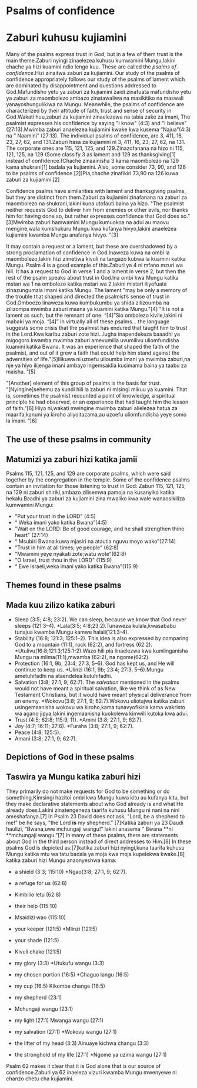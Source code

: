 # Psalms of confidence
# Zaburi kuhusu kujiamini

Many of the psalms express trust in God, but in a few of them trust is the main theme.Zaburi nyingi zinaelezea kuhusu kumwamini Mungu,lakini chache ya hizi kuamini ndio lengo kuu. These are called the _psalms of confidence_.Hizi zinaitwa zaburi za kujiamini. Our study of the psalms of confidence appropriately follows our study of the psalms of lament which are dominated by disappointment and questions addressed to God.Mafundisho yetu ya zaburi za kujiamini zaidi zinafuata mafundisho yetu ya zaburi za maombolezo ambazo zinatawaliwa na masikitiko na maswali yanayoshungulikiwa na Mungu. Meanwhile, the psalms of confidence are characterized by their attitude of faith, trust and sense of security in God.Wakati huu,zaburi za kujiamini zinaelezewa na tabia zake za imani, The psalmist expresses his confidence by saying "I know" (4:3) and "I believe" (27:13).Mwimba zaburi anaelezea kujiamini kwake kwa kusema “Najua”(4:3) na  “ Naamini” (27:13). The individual psalms of confidence, are 3, 411, 16, 23, 27, 62, and 131.Zaburi hasa za kujiamini ni 3, 411, 16, 23, 27, 62, na 131. The corporate ones are 115, 121, 125, and 129.Zinazofanana na hizo ni  115, 121, 125, na 129  (Some classify 3 as lament and 129 as thanksgiving[1] instead of confidence.(Chache zinaainisha 3 kama maombolezo na 129 kama shukrani[1[ badala ya kujiamini. Also, some consider 73, 90, and 126 to be psalms of confidence.[2])Pia,chache  zinafikiri 73,90 na 126 kuwa zaburi za kujiamini.[2]

Confidence psalms have similarities with lament and thanksgiving psalms, but they are distinct from them.Zaburi za kujiamini zinafanana na zaburi za maombolezo na shukrani,lakini kuna utofauti baina ya hizo. "The psalmist neither requests God to deliver him from enemies or other evils, nor thanks him for having done so, but rather expresses confidence that God does so."[3]Mwimba zaburi hamwamini Mungu kumuokoa na adui au maovu mengine,wala kumshukuru Mungu kwa kufanya hivyo,lakini anaelezea kujiamini kwamba Mungu anafanya hivyo. “[3]

It may contain a request or a lament, but these are overshadowed by a strong proclamation of confidence in God.Inaweza kuwa na ombi la maombolezo,lakini hizi zimetiwa kivuli na tangazo kubwa la kuamini katika Mungu. Psalm 4 is a good example of this.Zaburi ya 4 ni mfano mzuri wa hili. It has a request to God in verse 1 and a lament in verse 2, but then the rest of the psalm speaks about trust in God.Ina ombi kwa Mungu katika mstari wa 1 na ombolezo katika mstari wa 2,lakini mistari iliyofuata zinazungumzia imani katika Mungu. The lament "may be only a memory of the trouble that shaped and directed the psalmist’s sense of trust in God.Omboezo linaweza kuwa kumbukumbu ya shida zilizoumba na zilizompa mwimba zaburi maana ya kuamini katika Mungu."[4] "It is not a lament as such, but the remnant of one. “[4]”Sio ombolezo kivile,lakini ni mabaki ya moja. “[4]”  In virtually all of these psalms... the language suggests some crisis that the psalmist has endured that taught him to trust in the Lord.Kwa karibu zaburi zote hizi…lugha inapendekeza baaadhi ya migogoro kwamba mwimba zaburi amevumilia uvumilivu uliomfundisha kuamini katika Bwana. It was an experience that shaped the faith of the psalmist, and out of it grew a faith that could help him stand against the adversities of life."[5]Ilikuwa ni uzoefu ulioumba imani ya mwimba zaburi,na nje ya hiyo ilijenga imani ambayo ingemsaidia kusimama baina ya taabu za maisha. “[5]

"[Another] element of this group of psalms is the basis for trust. “[Nyingine]sehemu za kundi hili la zaburi ni misingi mikuu ya kuamini. That is, sometimes the psalmist recounted a point of knowledge, a spiritual principle he had observed, or an experience that had taught him the lesson of faith."[6] Hiyo ni,wakati mwingine mwimba zaburi alielezea  hatua za maarifa,kanuni ya kiroho aliyoitazama,au uzoefu uliomfundisha yeye somo la imani. “]6]

## The use of these psalms in community
## Matumizi ya zaburi hizi katika jamii

Psalms 115, 121, 125, and 129 are corporate psalms, which were said together by the congregation in the temple. Some of the confidence psalms contain an invitation for those listening to trust in God: Zaburi  115, 121, 125, na 129 ni zaburi shiriki,ambazo zilisemwa pamoja na kusanyiko katika hekalu.Baadhi ya zaburi za kujiamini zina mwaliko kwa wale wanaosikiliza kumwamini Mungu:

* "Put your trust in the LORD" (4:5)
* “ Weka imani yako katika Bwana”(4:5)
* "Wait on the LORD: Be of good courage, and he shall strengthen thine heart" (27:14)
* “ Msubiri Bwana:kuwa mjasiri na atautia nguvu moyo wako”(27:14)
* "Trust in him at all times; ye people" (62:8)
* “Mwamini yeye nyakati zote;watu wote”(62:8)
* "O Israel, trust thou in the LORD" (115:9)
* “ Ewe Israeli,weka imani yako katika Bwana”(115:9)

## Themes found in these psalms
## Mada kuu zilizo katika zaburi

* Sleep (3:5; 4:8; 23:2). We can sleep, because we know that God never sleeps (121:3–4).
*Lala(3:5; 4:8;23:2).Tunaweza kulala,kwasababu tunajua kwamba Mungu kamwe halali(121:3-4).
* Stability (16:8; 121:3; 125:1–2). This idea is also expressed by comparing God to a mountain (11:1),
 rock (62:2), and fortress (62:2).
*Utulivu(16:8;121:3;125:1-2).Wazo hili pia linaelezwa kwa kumlinganisha Mungu na mlima(11:1),mwamba (62:2), na ngome(62:2).
* Protection (16:1, 9b; 23:4; 27:3, 5–6). God has kept us, and He will continue to keep us.
*Ulinzi (16:1, 9b; 23:4; 27:3, 5–6).Mungu ametuhifadhi na ataendelea kutuhifadhi.
* Salvation (3:8; 27:1, 9; 62:7). The _salvation_ mentioned in the psalms would not have meant a spiritual salvation, like we think of as New Testament Christians, but it would have meant physical deliverance from an enemy.
*Wokovu(3:8; 27:1, 9; 62:7).Wokovu uliotajwa katika zaburi usingemaanisha wokovu wa kiroho,kama tunavyofikiria kama wakristo wa agano jipya,lakini ingemaanisha kuokolewa kimwili kutoka kwa adui. 
* Trust (4:5; 62:8; 115:9, 11).
*Amini (3:8; 27:1, 9; 62:7).
* Joy (4:7; 16:11; 27:6).
*Furaha (3:8; 27:1, 9; 62:7).
* Peace (4:8; 125:5).
* Amani (3:8; 27:1, 9; 62:7).

## Depictions of God in these psalms
## Taswira ya Mungu katika zaburi hizi

They primarily do not make requests for God to be something or do something,Kimsingi hazitoi ombi kwa Mungu kuwa kitu au kufanya kitu, but they make declarative statements about who God already is and what He already does.Lakini zinatengeneza taarifa kuhusu Mungu ni nani na nini ameshafanya.[7] In Psalm 23 David does not ask, "Lord, be a shepherd to me!" be he says, "the Lord **is** my shepherd." [7]Katika zaburi ya 23 Daudi haulizi, “Bwana,uwe mchungaji wangu!” lakini anasema “ Bwana **ni **mchungaji wangu.”[7] In many of these psalms, there are statements about God in the third person instead of direct addresses to Him.[8] In these psalms God is depicted as:[7]katika zaburi hizi nyingi,kuna taarifa kuhusu Mungu katika mtu wa tatu badala ya moja kwa moja kupelekwa kwake.[8] katika zaburi hizi Mungu anaonyeshwa kama:

* a shield (3:3; 115:10)
*Ngao(3:8; 27:1, 9; 62:7).
* a refuge for us (62:8)
 * Kimbilio letu   (62:8)
* their help (115:10)
 * Msaidizi wao  (115:10)
* your keeper (121:5)
 *Mlinzi (121:5)

* your shade (121:5)
* Kivuli chako (121:5)

* my glory (3:3)
*Utukufu wangu (3:3)

* my chosen portion (16:5)
*Chaguo langu  (16:5)

* my cup (16:5)
Kikombe change (16:5)

* my shepherd (23:1)

* Mchungaji wangu (23:1)

* my light (27:1)
Mwanga wangu (27:1)

* my salvation (27:1)
*Wokovu wangu (27:1)

* the lifter of my head (3:3)
Ainuaye kichwa changu (3:3)

* the stronghold of my life (27:1)
*Ngome ya uzima wangu (27:1)


Psalm 62 makes it clear that it is God alone that is our source of confidence.Zaburi ya 62 inaeleza vizuri kwamba Mungu mwenyewe ni chanzo chetu cha  kujiamini.